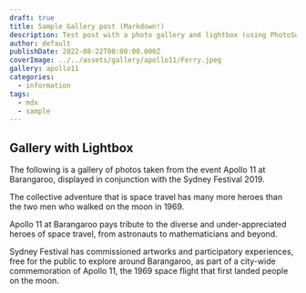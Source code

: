 ```yaml
---
draft: true
title: Sample Gallery post (Markdown!)
description: Test post with a photo gallery and lightbox (using PhotoSwipe)
author: default
publishDate: 2022-08-22T00:00:00.000Z
coverImage: ../../assets/gallery/apollo11/Ferry.jpeg
gallery: apollo11
categories:
  - information
tags:
  - mdx
  - sample
---
```


## Gallery with Lightbox

The following is a gallery of photos taken from the event Apollo 11 at Barangaroo, displayed in conjunction with the Sydney Festival 2019.

The collective adventure that is space travel has many more heroes than the two men who walked on the moon in 1969.

Apollo 11 at Barangaroo pays tribute to the diverse and under-appreciated heroes of space travel, from astronauts to mathematicians and beyond.

Sydney Festival has commissioned artworks and participatory experiences, free for the public to explore around Barangaroo, as part of a city-wide commemoration of Apollo 11, the 1969 space flight that first landed people on the moon.
